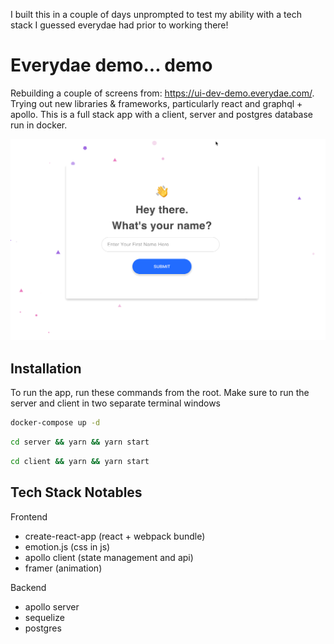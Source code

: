 I built this in a couple of days unprompted to test my ability with a tech stack I guessed everydae had prior to working there!

# Everydae demo... demo

Rebuilding a couple of screens from: https://ui-dev-demo.everydae.com/. Trying out new libraries & frameworks, particularly react and graphql + apollo. This is a full stack app with a client, server and postgres database run in docker. 

![Alt Text](preview.gif)

## Installation

To run the app, run these commands from the root. Make sure to run the server and client in two separate terminal windows

```bash
docker-compose up -d
```

```bash
cd server && yarn && yarn start
```

```bash
cd client && yarn && yarn start
```

## Tech Stack Notables

Frontend
- create-react-app (react + webpack bundle)
- emotion.js (css in js)
- apollo client (state management and api)
- framer (animation)

Backend
- apollo server
- sequelize
- postgres
